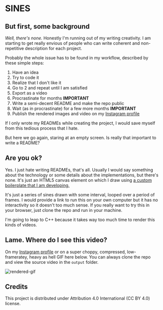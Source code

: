 # SINES

## But first, some background

*Well, there's none.* Honestly I'm running out of my writing creativity. I am starting to get really envious of people who can write coherent and non-repetitive description for each project.

Probably the whole issue has to be found in my workflow, described by these simple steps:

1. Have an idea
1. Try to code it
1. Realize that I don't like it
1. Go to 2 and repeat until I am satisfied
1. Export as a video
1. Procrastinate for months **IMPORTANT**
1. Write a semi-decent README and make the repo public
1. Wait (as in procrastinate) for a few more months **IMPORTANT**
1. Publish the rendered images and video on my [Instagram profile](https://www.instagram.com/lorossi97/)

If I only wrote my READMEs while creating the project, I would save myself from this tedious process that I hate.

But here we go again, staring at an empty screen. Is really that important to write a README?

## Are you ok?

Yes. I just hate writing READMEs, that's all. Usually I would say something about the technology or some details about the implementations, but there's none. It's just an HTML5 canvas element on which I draw using [a custom boilerplate that I am developing.](https://github.com/lorossi/empty-html5-canvas-project)

It's just a series of sines drawn with some interval, looped over a period of frames. I would provide a link to run this on your own computer but it has no interactivity so it doesn't too much sense. If you really want to try this in your browser, just clone the repo and run in your machine.

I'm going to leap to C++ because it takes way too much time to render this kinds of videos.

## Lame. Where do I see this video?

On my [Instagram profile](https://www.instagram.com/lorossi97/) or on a super choppy, compressed, low-frameratey, heavy as hell GIF here below. You can always clone the repo and view the source video in the `output` folder.

![rendered-gif](output/output.gif)

## Credits

This project is distributed under Attribution 4.0 International (CC BY 4.0) license.
